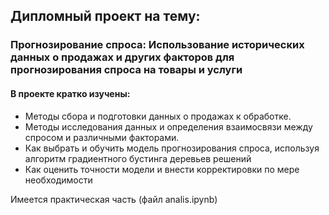 ## Дипломный проект на тему:
### Прогнозирование спроса: Использование исторических данных о продажах и других факторов для прогнозирования спроса на товары и услуги

#### В проекте кратко изучены:
* Методы сбора и подготовки данных о продажах к обработке.
* Методы исследования данных и определения взаимосвязи между спросом и различными факторами.
* Как выбрать и обучить модель прогнозирования спроса, используя алгоритм градиентного бустинга деревьев решений
* Как оценить точности модели и внести корректировки по мере необходимости

Имеется практическая часть (файл analis.ipynb)
 
